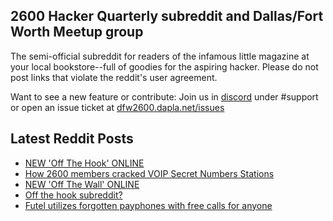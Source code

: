 ## 2600 Hacker Quarterly subreddit and Dallas/Fort Worth Meetup group
The semi-official subreddit for readers of the infamous little magazine at your local bookstore--full of goodies for the aspiring hacker. Please do not post links that violate the reddit's user agreement.

Want to see a new feature or contribute: 
Join us in [discord](https://dfw2600.dapla.net/chat) under #support or open an issue ticket at [dfw2600.dapla.net/issues](https://dfw2600.dapla.net/issues)

## Latest Reddit Posts
<!-- BLOG-POST-LIST:START -->
- [NEW 'Off The Hook' ONLINE](https://2600.com/hook/02-10-2024)
- [How 2600 members cracked VOIP Secret Numbers Stations](https://www.reddit.com/r/2600/comments/1futmqy/how_2600_members_cracked_voip_secret_numbers/)
- [NEW 'Off The Wall' ONLINE](https://2600.com/wall/01-10-2024)
- [Off the hook subreddit?](https://www.reddit.com/r/2600/comments/1fu27x2/off_the_hook_subreddit/)
- [Futel utilizes forgotten payphones with free calls for anyone](https://www.reddit.com/r/2600/comments/1fsmjk0/futel_utilizes_forgotten_payphones_with_free/)
<!-- BLOG-POST-LIST:END -->
